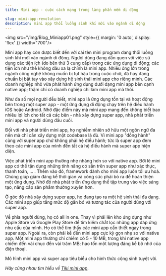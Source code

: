 ```yaml
---
title: Mini app - cuộc cách mạng trong làng phần mềm di động

slug: mini-app-revolution
description: mini app thổi luồng sinh khí mới vào ngành di động
---
```


<img src="/img/Blog_Miniapp01.png" style={{ margin: '0 auto', display: 'flex' }} width="700"/>

Mini app hay còn được biết đến với cái tên mini program đang thổi luồng sinh khí mới vào ngành di động. Người dùng đang dần quen với việc sử dụng các tiện ích (do bên thứ 3 cung cấp) trong các ứng dụng di động; các tiện ích như thế không đâu xa lạ chính là mini app. Nhiều ông lớn trong ngành công nghệ không muốn bị tụt hậu trong cuộc chơi, đã hay đang chuẩn bị bắt tay vào xây dựng hệ sinh thái mini app cho riêng mình. Các doanh nghiệp nhỏ vừa phát hành ứng dụng dưới dạng mini app bên cạnh native app; thậm chí có doanh nghiệp chỉ làm mini app mà thôi.

Như đa số mọi người đều biết, mini app là ứng dụng tồn tại và hoạt động bên trong một super app - một ứng dụng di động chạy trên hệ điều hành iOS hoặc Android. Nhờ đặc điểm này mà mini app mang đến không biết bao nhiêu lợi ích cho tất cả các bên - nhà xây dựng super app, nhà phát triển mini app và người dùng đầu cuối.

Đối với nhà phát triển mini app, họ nghiễm nhiên sở hữu một ngôn ngữ đa nền mà chỉ cần xây dựng một codebase là đủ. Vì mini app "đồng hành" cùng với super app chứ không phải hệ điều hành; tức là super app đem theo các mini app của mình đến tất cả hệ điều hành mà super app hiện diện.

Việc phát triển mini app thường nhẹ nhàng hơn so với native app. Bởi lẽ mini app có thể tận dụng những tính năng có sẵn trên super app như xác thực, thanh toán, … . Thêm vào đó, framework dành cho mini app luôn tối ưu hoá. Chúng giúp giảm đáng kể thời gian và công sức phải bỏ ra để hoàn thiện một ứng dụng. Nhờ đó nhà phát triển ứng dụng thể tập trung vào việc sáng tạo, nâng cấp sản phẩm thường xuyên hơn.

Ở góc độ nhà xây dựng super app, họ đang tạo ra một hệ sinh thái đa dạng. Các mini app giúp tăng mức độ gắn bó và tương tác của người dùng với super app.

Về phía người dùng, họ có all in one. Thay vì phải lên kho ứng dụng như Apple Store và Google Play Store để tìm kiếm chắt lọc những app đáp ứng nhu cầu của mình. Họ có thể tìm thấy các mini app cần thiết ngay trong super app. Ngoài ra, còn phải kể đến mini app cực kỳ gọn nhẹ so với native app. Một mini app thường chỉ chiếm có 5 - 10 MB, trong khi native app chiếm đến vài chục đến vài trăm MB; hao tốn một lượng đáng kể bộ nhớ của điện thoại.

Mô hình mini app và super app tiêu biểu cho hình thức cộng sinh tuyệt vời.

*Hãy cũng nhau tìm hiểu về [Tiki mini app](/docs/introduce/getting-started)*. 